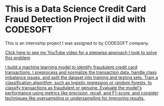 # This is a Data Science Credit Card Fraud Detection Project iI did with CODESOFT

This is an internship project I was assigned to by CODESOFT company.

<a href> Click here to see my YouTube video for a stepwise approach I took to solve this problem

I build a machine learning model to identify fraudulent credit card
transactions. I preprocess and normalize the transaction data, handle class
imbalance issues, and split the dataset into training and testing sets.
Train a classification algorithm, such as logistic regression or random
forests, to classify transactions as fraudulent or genuine.
Evaluate the model's performance using metrics like precision, recall,
and F1-score, and consider techniques like oversampling or
undersampling for improving results.
